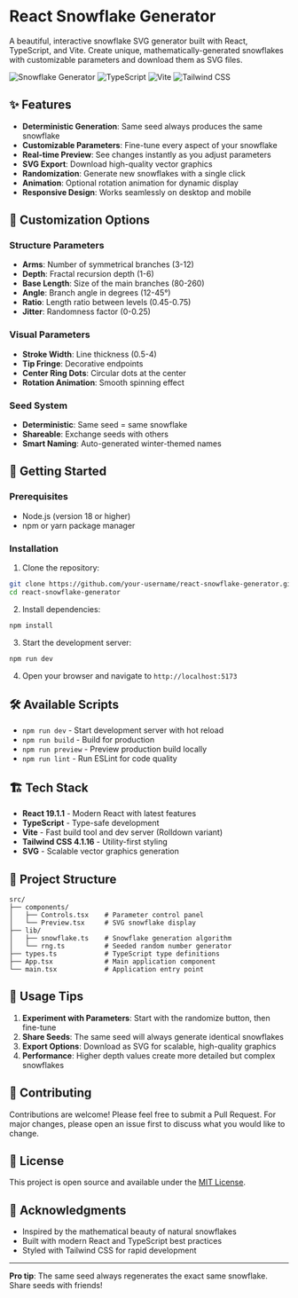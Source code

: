 # React Snowflake Generator

A beautiful, interactive snowflake SVG generator built with React, TypeScript, and Vite. Create unique, mathematically-generated snowflakes with customizable parameters and download them as SVG files.

![Snowflake Generator](https://img.shields.io/badge/React-19.1.1-blue.svg)
![TypeScript](https://img.shields.io/badge/TypeScript-5.9.3-blue.svg)
![Vite](https://img.shields.io/badge/Vite-7.1.14-purple.svg)
![Tailwind CSS](https://img.shields.io/badge/Tailwind-4.1.16-cyan.svg)

## ✨ Features

- **Deterministic Generation**: Same seed always produces the same snowflake
- **Customizable Parameters**: Fine-tune every aspect of your snowflake
- **Real-time Preview**: See changes instantly as you adjust parameters
- **SVG Export**: Download high-quality vector graphics
- **Randomization**: Generate new snowflakes with a single click
- **Animation**: Optional rotation animation for dynamic display
- **Responsive Design**: Works seamlessly on desktop and mobile

## 🎨 Customization Options

### Structure Parameters
- **Arms**: Number of symmetrical branches (3-12)
- **Depth**: Fractal recursion depth (1-6)
- **Base Length**: Size of the main branches (80-260)
- **Angle**: Branch angle in degrees (12-45°)
- **Ratio**: Length ratio between levels (0.45-0.75)
- **Jitter**: Randomness factor (0-0.25)

### Visual Parameters
- **Stroke Width**: Line thickness (0.5-4)
- **Tip Fringe**: Decorative endpoints
- **Center Ring Dots**: Circular dots at the center
- **Rotation Animation**: Smooth spinning effect

### Seed System
- **Deterministic**: Same seed = same snowflake
- **Shareable**: Exchange seeds with others
- **Smart Naming**: Auto-generated winter-themed names

## 🚀 Getting Started

### Prerequisites
- Node.js (version 18 or higher)
- npm or yarn package manager

### Installation

1. Clone the repository:
```bash
git clone https://github.com/your-username/react-snowflake-generator.git
cd react-snowflake-generator
```

2. Install dependencies:
```bash
npm install
```

3. Start the development server:
```bash
npm run dev
```

4. Open your browser and navigate to `http://localhost:5173`

## 🛠️ Available Scripts

- `npm run dev` - Start development server with hot reload
- `npm run build` - Build for production
- `npm run preview` - Preview production build locally
- `npm run lint` - Run ESLint for code quality

## 🏗️ Tech Stack

- **React 19.1.1** - Modern React with latest features
- **TypeScript** - Type-safe development
- **Vite** - Fast build tool and dev server (Rolldown variant)
- **Tailwind CSS 4.1.16** - Utility-first styling
- **SVG** - Scalable vector graphics generation

## 📁 Project Structure

```
src/
├── components/
│   ├── Controls.tsx    # Parameter control panel
│   └── Preview.tsx     # SVG snowflake display
├── lib/
│   ├── snowflake.ts    # Snowflake generation algorithm
│   └── rng.ts          # Seeded random number generator
├── types.ts            # TypeScript type definitions
├── App.tsx             # Main application component
└── main.tsx            # Application entry point
```

## 🎯 Usage Tips

1. **Experiment with Parameters**: Start with the randomize button, then fine-tune
2. **Share Seeds**: The same seed will always generate identical snowflakes
3. **Export Options**: Download as SVG for scalable, high-quality graphics
4. **Performance**: Higher depth values create more detailed but complex snowflakes

## 🤝 Contributing

Contributions are welcome! Please feel free to submit a Pull Request. For major changes, please open an issue first to discuss what you would like to change.

## 📄 License

This project is open source and available under the [MIT License](LICENSE).

## 🙏 Acknowledgments

- Inspired by the mathematical beauty of natural snowflakes
- Built with modern React and TypeScript best practices
- Styled with Tailwind CSS for rapid development

---

**Pro tip**: The same seed always regenerates the exact same snowflake. Share seeds with friends!

